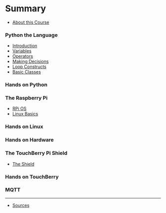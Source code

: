 # Summary

* [About this Course](README.md)

### Python the Language
* [Introduction](python_language/readme.md)
* [Variables](python_language/variables.md)
* [Operators](python_language/operators.md)
* [Making Decisions](python_language/making_decisions.md)
* [Loop Constructs](python_language/loop_constructs.md)
* [Basic Classes](python_language/basic_classes.md)

### Hands on Python

<!-- Paar kleine python oefeningen -->
<!-- Lib importeren -->
<!-- Looptje schrijven -->
<!-- If/else ke -->
<!-- Classke maken en gebruiken -->

### The Raspberry Pi

* [RPi OS](rpi_operating_system/readme.md)
* [Linux Basics](linux_basics/readme.md)

### Hands on Linux

<!-- Installation of Apache? -->
<!-- File aanmaken -->


### Hands on Hardware

### The TouchBerry Pi Shield
* [The Shield](touchberry_shield/readme.md)

### Hands on TouchBerry

<!-- Eens spelen met die touch -->
<!-- Ledje doen branden -->

### MQTT

---

* [Sources](sources.md)
